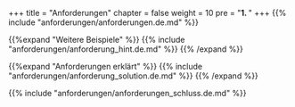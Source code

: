 +++
title = "Anforderungen"
chapter = false
weight = 10
pre = "<b>1. </b>"
+++
{{% include "anforderungen/anforderungen.de.md" %}}

{{%expand "Weitere Beispiele" %}}
{{% include "anforderungen/anforderung_hint.de.md" %}}
{{% /expand %}}

{{%expand "Anforderungen erklärt" %}}
{{% include "anforderungen/anforderung_solution.de.md" %}}
{{% /expand %}}

{{% include "anforderungen/anforderungen_schluss.de.md" %}}
